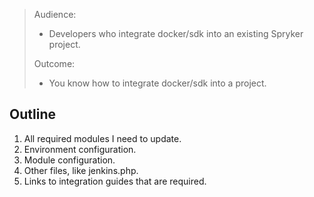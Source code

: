 > Audience:
>
> - Developers who integrate docker/sdk into an existing Spryker project.
>
> Outcome:
> - You know how to integrate docker/sdk into a project.

## Outline

1. All required modules I need to update.
2. Environment configuration.
3. Module configuration.
4. Other files, like jenkins.php.
5. Links to integration guides that are required.

